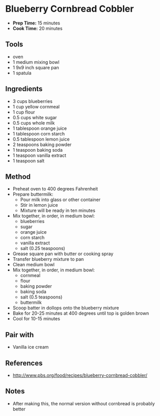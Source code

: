 # Blueberry Cornbread Cobbler

* **Prep Time:** 15 minutes
* **Cook Time:** 20 minutes

## Tools

- oven
- 1 medium mixing bowl
- 1 9x9 inch square pan
- 1 spatula

## Ingredients

- 3 cups blueberries
- 1 cup yellow cornmeal
- 1 cup flour
- 0.5 cups white sugar
- 0.5 cups whole milk
- 1 tablespoon orange juice
- 1 tablespoon corn starch
- 0.5 tablespoon lemon juice
- 2 teaspoons baking powder
- 1 teaspoon baking soda
- 1 teaspoon vanilla extract
- 1 teaspoon salt

## Method

- Preheat oven to 400 degrees Fahrenheit
- Prepare buttermilk:
    - Pour milk into glass or other container
    - Stir in lemon juice
    - Mixture will be ready in ten minutes
- Mix together, in order, in medium bowl:
    - blueberries
    - sugar
    - orange juice
    - corn starch
    - vanilla extract
    - salt (0.25 teaspoons)
- Grease square pan with butter or cooking spray
- Transfer blueberry mixture to pan
- Clean medium bowl
- Mix together, in order, in medium bowl:
    - cornmeal
    - flour
    - baking powder
    - baking soda
    - salt (0.5 teaspoons)
    - buttermilk
- Scoop batter in dollops onto the blueberry mixture
- Bake for 20-25 minutes at 400 degrees until top is golden brown
- Cool for 10-15 minutes

## Pair with

- Vanilla ice cream

## References

- http://www.pbs.org/food/recipes/blueberry-cornbread-cobbler/

## Notes

- After making this, the normal version without cornbread is probably better
